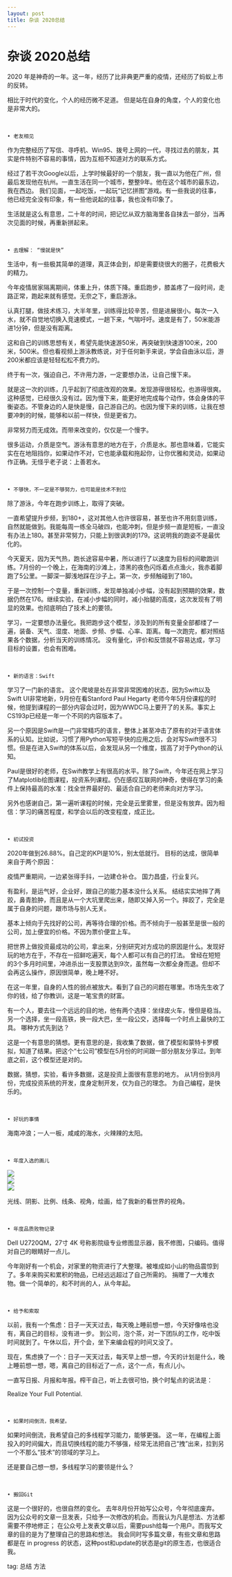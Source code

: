 ```yaml
---
layout: post
title: 杂谈 2020总结
---
```


# 杂谈 2020总结


2020 年是神奇的一年。这一年，经历了比非典更严重的疫情，还经历了蚂蚁上市的反转。

相比于时代的变化，个人的经历微不足道。
但是站在自身的角度，个人的变化也是非常大的。

<br>

	• 老友相见

作为完整经历了写信、寻呼机、Win95、拨号上网的一代，寻找过去的朋友，其实是件特别不容易的事情，因为互相不知道对方的联系方式。

经过了若干次Google以后，上学时候最好的一个朋友，我一直以为他在广州，但最后发现他在杭州。一直生活在同一个城市，整整9年。他在这个城市的最东边，我在西边。
我们见面，一起吃饭，一起玩“记忆拼图”游戏。有一些我说的往事，他已经完全没有印象，有一些他说起的往事，我也没有印象了。

生活就是这么有意思，二十年的时间，把记忆从双方脑海里各自抹去一部分，当再次见面的时候，再重新拼起来。

<br>

	• 去理解： “慢就是快”

生活中，有一些极其简单的道理，真正体会到，却是需要绕很大的圈子，花费极大的精力。

今年疫情居家隔离期间，体重上升，体质下降。重启跑步，膝盖疼了一段时间，走路正常，跑起来就有感觉。无奈之下，重启游泳。

认真打腿，做技术练习，大半年里，训练得比较辛苦，但是进展很小。每次一入水，就不自觉地切换入竞速模式，一趟下来，气喘吁吁。速度是有了，50米能游进1分钟，但是没有距离。

这和自己的训练思想有关，希望先能快速游50米，再突破到快速游100米，200米，500米。但也看视频上游泳教练说，对于任何新手来说，学会自由泳以后，游200米都应该是轻轻松松不费力的。

终于有一次，强迫自己，不许用力游，一定要想办法，让自己慢下来。

就是这一次的训练，几乎起到了彻底改观的效果。发现游得很轻松，也游得很爽。这种感觉，已经很久没有过。因为慢下来，能更好地完成每个动作，体会身体的平衡姿态。不管身边的人是快是慢，自己游自己的。也因为慢下来的训练，让我在想要冲刺的时候，能够和以前一样快，但是更省力。

非常努力而无成效。而带来改变的，仅仅是一个慢字。

很多运动，介质是空气。游泳有意思的地方在于，介质是水。那也意味着，它能实实在在地阻挡你，如果动作不对，它也能承载和拖起你，让你优雅和灵动，如果动作正确。无怪乎老子说：上善若水。

<br>

	• 不够快，不一定是不够努力，也可能是技术不到位

除了游泳，今年在跑步训练上，取得了突破。

一直希望提升步频，到180+，这对其他人也许很容易，甚至也许不用刻意训练，自然就能做到。我能每周一练全马破四，也能冲刺，但是步频一直是短板，一直没有办法上180。甚至非常努力，只能上到很讽刺的179。这说明我的跑姿不是最优化的。

今天夏天，因为天气热，跑长途容易中暑，所以进行了以速度为目标的间歇跑训练。7月份的一个晚上，在海南的沙滩上，漆黑的夜色闪烁着点点渔火，我赤着脚跑了5公里。一脚深一脚浅地踩在沙子上。第一次，步频触碰到了180。

于是一次控制一个变量，重新训练，发现单独减小步幅，没有起到预期的效果，数据仍然在176。继续实验，在减小步幅的同时，减小抬腿的高度，这次发现有了明显的效果。也彻底明白了技术上的要领。

学习，一定要想办法量化。我把跑步这个模型，涉及到的所有变量全部都缕了一遍，装备、天气、湿度、地面、步频、步幅、心率、距离。每一次跑完，都对照结果各个数据，分析当天的训练情况。
没有量化，评价和反馈就不容易达成，学习目标的设置，也会有困难。

<br>

	• 新的语言：Swift

学习了一门新的语言。
这个爬坡是处在非常非常困难的状态，因为Swift以及Swift UI非常地新，9月份在看Stanford Paul Hegarty 老师今年5月份课程的时候，他提到课程的一部分内容会过时，因为WWDC马上要开了的关系。事实上CS193p已经是一年一个不同的内容版本了。

另一个原因是Swift是一门非常精巧的语言，整体上甚至冲击了原有的对于语言体系的认知。比如说，习惯了用Python写短平快的应用之后，会对写Swift很不习惯。但是在进入Swift的体系以后，会发现从另一个维度，拔高了对于Python的认知。

Paul是很好的老师，在Swift教学上有很高的水平。除了Swift，今年还在网上学习了Matplotlib绘图课程，投资系列课程。仍在感叹互联网的神奇，使得在学习的条件上保持最高的水准：找全世界最好的、最适合自己的老师来向对方学习。

另外也感谢自己，第一遍听课程的时候，完全是云里雾里，但是没有放弃。因为相信：学习的痛苦程度，和学会以后的改变程度，成正比。

<br>

	• 初试投资

2020年做到26.88%。自己定的KPI是10%，别太低就行。
目标的达成，很简单来自于两个原因：

疫情严重期间，一边紧张得手抖，一边建仓补仓。
国力昌盛，行业复兴。

有盈利，是运气好，企业好，跟自己的能力基本没什么关系。
结结实实地摔了两跤，鼻青脸肿，而且是从一个大坑里爬出来，随即又掉入另一个。摔跤了，完全是属于自身的问题，跟市场与别人无关。

基本上倾向于先找好的公司，再等待合理的价格。而不倾向于一般甚至是很一般的公司，加上便宜的价格。不因为票价便宜上车。

把世界上做投资最成功的公司，拿出来，分别研究对方成功的原因是什么。发现好玩的地方在于，不存在一招鲜吃遍天，每个人都可以有自己的打法。
曾经在短短的3个多月时间里，冲进杀出一支股票达到9次，虽然每一次都全身而退。但却不会再这么操作，原因很简单，晚上睡不好。

在这一年里，自身的人性的弱点被放大。看到了自己的问题在哪里。市场先生收了你的钱，给了你教训，这是一笔宝贵的财富。

有一个人，要去往一个远远的目的地，他有两个选择：坐绿皮火车，慢但是稳当。另一个选择，坐一段高铁，换一段大巴，坐一段公交，选择每一个时点上最快的工具。
哪种方式先到达？

这是一个有意思的猜想。更有意思的是，我收集了数据，做了模型和蒙特卡罗模拟，知道了结果。把这个“七公司”模型在5月份的时间跟一部分朋友分享过。到年底之前，这个模型还是对的。

数据，猜想，实验，看许多数据，这是投资上面很有意思的地方。
从1月份到8月份，完成投资系统的开发，度身定制开发，仅为自己的理念。
为自己编程，是快乐的。

<br>

	• 好玩的事情

海南冲浪；一人一板，咸咸的海水，火辣辣的太阳。

<br>

	• 年度入选的画儿

<img src="{{site.url}}/img/drawing_001.JPG">

<br>

<img src="{{site.url}}/img/drawing_002.JPG">

<br>

<img src="{{site.url}}/img/drawing_003.JPG">

光线、阴影、比例、线条、视角，绘画，给了我新的看世界的视角。

<br>

	• 年度品质败物记录

Dell U2720QM，27寸 4K 号称影院级专业修图显示器，我不修图，只编码。值得对自己的眼睛好一点儿。

今年刚好有一个机会，对家里的物资进行了大整理。被堆成如小山的物品震惊到了。多年来购买和累积的物品，已经远远超过了自己所需的。
捐赠了一大堆衣物。做一个简单的，和不时尚的人，从今年起。

<br>

	• 给予和索取

以前，我有一个焦虑：日子一天天过去，每天晚上睡前想一想，今天好像啥也没有，离自己的目标，没有进一步。
到公司，泡个茶，对一下团队的工作，吃中饭时间就到了。午休以后，开个会，坐下来编会程的时间又没了。

现在，焦虑换了一个：日子一天天过去，每天早上想一想，今天的计划是什么，晚上睡前想一想，嗯，离自己的目标近了一点，这个一点，有点儿小。

一直写日报、月报和年报。榨干自己，听上去很可怕，换个时髦点的说法是：

Realize Your Full Potential.

<br>

	• 如果时间倒流，我希望。

如果时间倒流，我希望自己的多线程学习能力，能够更强。
这一年，在编程上面投入的时间偏大，而且切换线程的能力不够强，经常无法把自己“拽”出来，拉到另一个不那么“技术”的领域的学习上。

还是要自己想一想，多线程学习的要领是什么？

<br>

	• 搬回Git

这是一个很好的，也很自然的变化。
去年8月份开始写公众号，今年彻底废弃。
因为公众号的文章一旦发表，只给予一次修改的机会。而我认为凡是想法、方法都需要不停地修正；
在公众号上发表文章以后，需要push给每一个用户。而我写文章的目的是为了整理自己的思路和想法。
我会同时写多篇文章，有些文章和思路都是在 in progress 的状态，这种post和update的状态是git的原生态，也很适合我。




tag: 总结 方法

